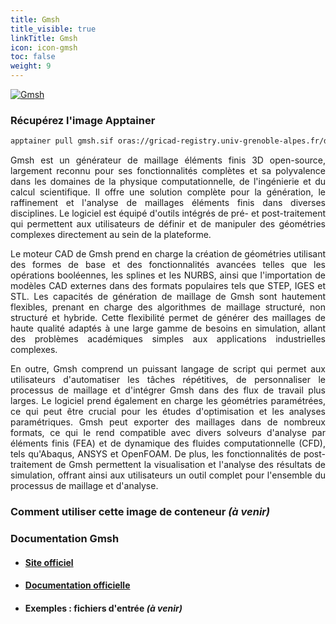 ```yaml
---
title: Gmsh
title_visible: true
linkTitle: Gmsh
icon: icon-gmsh
toc: false
weight: 9
---
```


<a href="https://gmsh.info/" target="_blank">
    <img alt="Gmsh" class="logo-gmsh">
</a>

### Récupérez l'image Apptainer

```bash
apptainer pull gmsh.sif oras://gricad-registry.univ-grenoble-alpes.fr/diamond/apptainer/apptainer-singularity-projects/gmsh.sif:latest
```

<div align="justify">

Gmsh est un générateur de maillage éléments finis 3D open-source, largement reconnu pour ses fonctionnalités complètes et sa polyvalence dans les domaines de la physique computationnelle, de l'ingénierie et du calcul scientifique. Il offre une solution complète pour la génération, le raffinement et l'analyse de maillages éléments finis dans diverses disciplines. Le logiciel est équipé d'outils intégrés de pré- et post-traitement qui permettent aux utilisateurs de définir et de manipuler des géométries complexes directement au sein de la plateforme.

Le moteur CAD de Gmsh prend en charge la création de géométries utilisant des formes de base et des fonctionnalités avancées telles que les opérations booléennes, les splines et les NURBS, ainsi que l'importation de modèles CAD externes dans des formats populaires tels que STEP, IGES et STL. Les capacités de génération de maillage de Gmsh sont hautement flexibles, prenant en charge des algorithmes de maillage structuré, non structuré et hybride. Cette flexibilité permet de générer des maillages de haute qualité adaptés à une large gamme de besoins en simulation, allant des problèmes académiques simples aux applications industrielles complexes.

En outre, Gmsh comprend un puissant langage de script qui permet aux utilisateurs d'automatiser les tâches répétitives, de personnaliser le processus de maillage et d'intégrer Gmsh dans des flux de travail plus larges. Le logiciel prend également en charge les géométries paramétrées, ce qui peut être crucial pour les études d'optimisation et les analyses paramétriques. Gmsh peut exporter des maillages dans de nombreux formats, ce qui le rend compatible avec divers solveurs d'analyse par éléments finis (FEA) et de dynamique des fluides computationnelle (CFD), tels qu'Abaqus, ANSYS et OpenFOAM. De plus, les fonctionnalités de post-traitement de Gmsh permettent la visualisation et l'analyse des résultats de simulation, offrant ainsi aux utilisateurs un outil complet pour l'ensemble du processus de maillage et d'analyse.

</div>

### Comment utiliser cette image de conteneur _(à venir)_

### Documentation Gmsh

- #### <a href="https://gmsh.info/" target="_blank">Site officiel</a>

- #### <a href="https://gmsh.info/#Documentation" target="_blank">Documentation officielle</a>

- #### Exemples : fichiers d'entrée _(à venir)_
